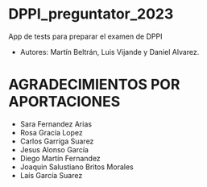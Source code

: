 # DPPI_preguntator_2023

App de tests para preparar el examen de DPPI

- Autores: Martín Beltrán, Luis Vijande y Daniel Alvarez.

# AGRADECIMIENTOS POR APORTACIONES #
- Sara Fernandez Arias
- Rosa Gracía Lopez
- Carlos Garriga Suarez
- Jesus Alonso García
- Diego Martín Fernandez
- Joaquin Salustiano Britos Morales
- Laís García Suarez
